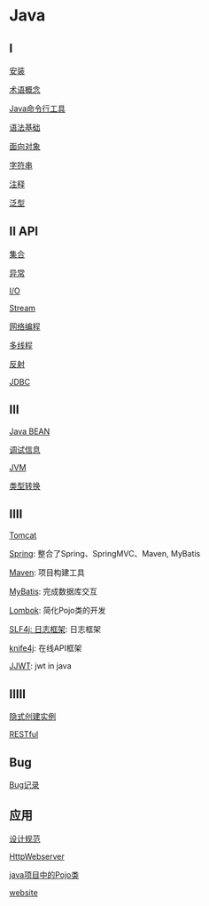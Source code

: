 # Java

## I

[安装](Java_Environment_Install.md)

[术语概念](/sorted/Java/Java_Terms_And_Concept.md)

[Java命令行工具](/sorted/Java/Java_Tools.md)

[语法基础](/sorted/Java/Java_Foundation.md)

[面向对象](/sorted/Java/Java_Object_Oriented.md)

[字符串](Java_String.md)

[注释](Java_Annotation.md)

[泛型](/sorted/java/Java_Generics.md)

## II API

[集合](Java_Collection.md)

[异常](Java_Exception.md)

[I/O](Java_IO.md)

[Stream](Java_Stream.md)

[网络编程](/sorted/Java/Java_Network_Programming.md)

[多线程](Java_Thread.md)

[反射](Java_Reflect.md)

[JDBC](Java_JDBC.md)

## III

[Java BEAN](Java_BEAN.md)

[调试信息](Java_Debug_Info.md)

[JVM](Java_JVM.md)

[类型转换](Java_Conversion.md)

## IIII

[Tomcat](Java_Tomcat.md)

[Spring](Spring.md): 整合了Spring、SpringMVC、Maven, MyBatis

[Maven](/sorted/Java/Java_Maven.md): 项目构建工具

[MyBatis](/sorted/Java/MyBatis.md): 完成数据库交互

[Lombok](/sorted/Java/Lombok.md): 简化Pojo类的开发

[SLF4j: 日志框架](/sorted/Java/Java_SLF4j.md): 日志框架

[knife4j](/sorted/Java/Java_Knife4j.md): 在线API框架

[JJWT](/sorted/Java/Java_JJWT.md): jwt in java

## IIIII

[隐式创建实例](Java_Create_Instance_Implicitly.md)

[RESTful](RESTful.md)

## Bug

[Bug记录](Java_Learn_From_Bug.md)

## 应用

[设计规范](/sorted/Java/Java_Design_Standard.md)

[HttpWebserver](/sorted/Java/Java_Application_HttpWebserver.md)

[java项目中的Pojo类](/sorted/Java/Java_Pojo.md)

[website]()
